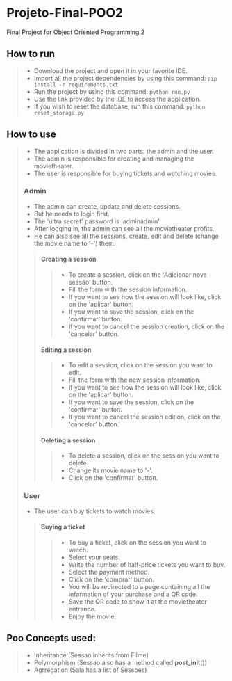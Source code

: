 # Projeto-Final-POO2
Final Project for Object Oriented Programming 2

## How to run
> - Download the project and open it in your favorite IDE.
> - Import all the project dependencies by using this command: `pip install -r requirements.txt`
> - Run the project by using this command: `python run.py`
> - Use the link provided by the IDE to access the application.
> - If you wish to reset the database, run this command: `python reset_storage.py`

## How to use
> - The application is divided in two parts: the admin and the user.
> - The admin is responsible for creating and managing the movietheater.
> - The user is responsible for buying tickets and watching movies.
>
> ### Admin
> - The admin can create, update and delete sessions.
> - But he needs to login first.
> - The 'ultra secret' password is 'adminadmin'.
> - After logging in, the admin can see all the movietheater profits.
> - He can also see all the sessions, create, edit and delete (change the movie name to '-') them.
> >#### Creating a session
> > >- To create a session, click on the 'Adicionar nova sessão' button.
> > >- Fill the form with the session information.
> > >- If you want to see how the session will look like, click on the 'aplicar' button.
> > >- If you want to save the session, click on the 'confirmar' button.
> > >- If you want to cancel the session creation, click on the 'cancelar' button.
> >#### Editing a session
> > >- To edit a session, click on the session you want to edit.
> > >- Fill the form with the new session information.
> > >- If you want to see how the session will look like, click on the 'aplicar' button.
> > >- If you want to save the session, click on the 'confirmar' button.
> > >- If you want to cancel the session edition, click on the 'cancelar' button.
> >#### Deleting a session
> > >- To delete a session, click on the session you want to delete.
> > >- Change its movie name to '-'.
> > >- Click on the 'confirmar' button.
> ### User
> - The user can buy tickets to watch movies.
> >#### Buying a ticket
> > >- To buy a ticket, click on the session you want to watch.
> > >- Select your seats.
> > >- Write the number of half-price tickets you want to buy.
> > >- Select the payment method.
> > >- Click on the 'comprar' button.
> > >- You will be redirected to a page containing all the information of your purchase and a QR code.
> > >- Save the QR code to show it at the movietheater entrance.
> > >- Enjoy the movie.


## Poo Concepts used:
> - Inheritance (Sessao inherits from Filme)
> - Polymorphism (Sessao also has a method called __post_init__())
> - Agrregation (Sala has a list of Sessoes)